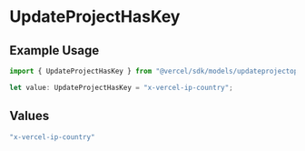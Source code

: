# UpdateProjectHasKey

## Example Usage

```typescript
import { UpdateProjectHasKey } from "@vercel/sdk/models/updateprojectop.js";

let value: UpdateProjectHasKey = "x-vercel-ip-country";
```

## Values

```typescript
"x-vercel-ip-country"
```